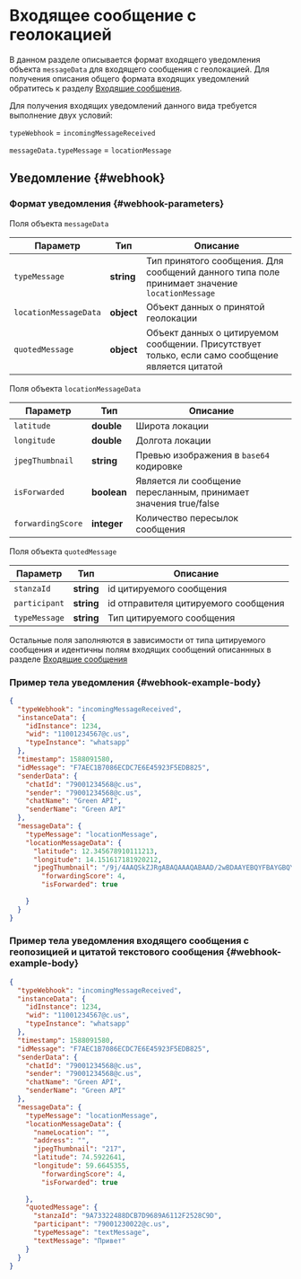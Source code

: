 # Входящее сообщение с геолокацией

В данном разделе описывается формат входящего уведомления объекта `messageData` для входящего сообщения с геолокацией. Для получения описания общего формата входящих уведомлений обратитесь к разделу [Входящие сообщения](Webhook-IncomingMessageReceived.md).

Для получения входящих уведомлений данного вида требуется выполнение двух условий:

`typeWebhook` = `incomingMessageReceived`

`messageData.typeMessage` = `locationMessage`

## Уведомление {#webhook}

### Формат уведомления {#webhook-parameters}

Поля объекта `messageData`

| Параметр              | Тип        | Описание                                                                                        |
| --------------------- | ---------- | ----------------------------------------------------------------------------------------------- |
| `typeMessage`         | **string** | Тип принятого сообщения. Для сообщений данного типа поле принимает значение `locationMessage`   |
| `locationMessageData` | **object** | Объект данных о принятой геолокации                                                             |
| `quotedMessage`       | **object** | Объект данных о цитируемом сообщении. Присутствует только, если само сообщение является цитатой |

Поля объекта `locationMessageData`

| Параметр        | Тип        | Описание                                |
| --------------- | ---------- | --------------------------------------- |
| `latitude`      | **double** | Широта локации                          |
| `longitude`     | **double** | Долгота локации                         |
| `jpegThumbnail` | **string** | Превью изображения в `base64` кодировке |
|`isForwarded` | **boolean** | Является ли сообщение пересланным, принимает значения true/false|
|`forwardingScore` | **integer** | Количество пересылок сообщения|

Поля объекта `quotedMessage`

| Параметр      | Тип        | Описание                             |
| ------------- | ---------- | ------------------------------------ |
| `stanzaId`    | **string** | id цитируемого сообщения             |
| `participant` | **string** | id отправителя цитируемого сообщения |
| `typeMessage` | **string** | Тип цитируемого сообщения            |

Остальные поля заполняются в зависимости от типа цитируемого сообщения и идентичны полям входящих сообщений описаннных в разделе [Входящие сообщения](Webhook-IncomingMessageReceived.md)

### Пример тела уведомления {#webhook-example-body}

```json
{
  "typeWebhook": "incomingMessageReceived",
  "instanceData": {
    "idInstance": 1234,
    "wid": "11001234567@c.us",
    "typeInstance": "whatsapp"
  },
  "timestamp": 1588091580,
  "idMessage": "F7AEC1B7086ECDC7E6E45923F5EDB825",
  "senderData": {
    "chatId": "79001234568@c.us",
    "sender": "79001234568@c.us",
	"chatName": "Green API",
    "senderName": "Green API"
  },
  "messageData": {
    "typeMessage": "locationMessage",
    "locationMessageData": {
      "latitude": 12.345678910111213,
      "longitude": 14.151617181920212,
      "jpegThumbnail": "/9j/4AAQSkZJRgABAQAAAQABAAD/2wBDAAYEBQYFBAYGBQYHBwYIChAKCgkJChQODwwQFx=",
		"forwardingScore": 4,
        "isForwarded": true
	  
    }
  }
}
```

### Пример тела уведомления входящего сообщения с геопозицией и цитатой текстового сообщения {#webhook-example-body}

```json
{
  "typeWebhook": "incomingMessageReceived",
  "instanceData": {
    "idInstance": 1234,
    "wid": "11001234567@c.us",
    "typeInstance": "whatsapp"
  },
  "timestamp": 1588091580,
  "idMessage": "F7AEC1B7086ECDC7E6E45923F5EDB825",
  "senderData": {
    "chatId": "79001234568@c.us",
    "sender": "79001234568@c.us",
	"chatName": "Green API",
    "senderName": "Green API"
  },
  "messageData": {
    "typeMessage": "locationMessage",
    "locationMessageData": {
      "nameLocation": "",
      "address": "",
      "jpegThumbnail": "217",
      "latitude": 74.5922641,
      "longitude": 59.6645355,
		"forwardingScore": 4,
        "isForwarded": true
	  
    },
    "quotedMessage": {
      "stanzaId": "9A73322488DCB7D9689A6112F2528C9D",
      "participant": "79001230022@c.us",
      "typeMessage": "textMessage",
      "textMessage": "Привет"
    }
  }
}
```
